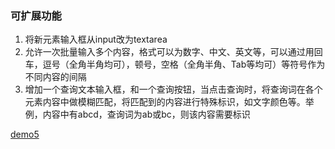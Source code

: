 ### 可扩展功能

1. 将新元素输入框从input改为textarea
2. 允许一次批量输入多个内容，格式可以为数字、中文、英文等，可以通过用回车，逗号（全角半角均可），顿号，空格（全角半角、Tab等均可）等符号作为不同内容的间隔
3. 增加一个查询文本输入框，和一个查询按钮，当点击查询时，将查询词在各个元素内容中做模糊匹配，将匹配到的内容进行特殊标识，如文字颜色等。举例，内容中有abcd，查询词为ab或bc，则该内容需要标识

[demo5](http://htmlpreview.github.io/?https://github.com/Cloving/Native-Javascript-demo/blob/master/demo5_%E9%98%9F%E5%88%97%E4%B8%8E%E6%9F%A5%E6%89%BE/%E9%98%9F%E5%88%97%E4%B8%8E%E6%9F%A5%E6%89%BE.html)

